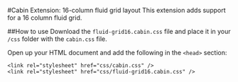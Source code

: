 #Cabin Extension: 16-column fluid grid layout
This extension adds support for a 16 column fluid grid.

##How to use
Download the <code>fluid-grid16.cabin.css</code> file and place it in your <code>/css</code> folder with the <code>cabin.css</code> file.

Open up your HTML document and add the following in the <code>&lt;head&gt;</code> section:
<pre><code>&lt;link rel="stylesheet" href="css/cabin.css" /&gt;
&lt;link rel="stylesheet" href="css/fluid-grid16.cabin.css" /&gt;
</code></pre>